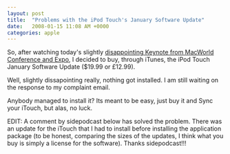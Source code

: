 ```yaml
---
layout: post
title:  "Problems with the iPod Touch's January Software Update"
date:   2008-01-15 11:08 AM +0000
categories: apple
---
```

So, after watching today's slightly <a href="http://www.macrumors.com/">disappointing Keynote from  MacWorld Conference and Expo</a>, I decided to buy, through iTunes, the iPod Touch January Software Update ($19.99 or £12.99).

Well, slightly dissapointing really, nothing got installed. I am still waiting on the response to my complaint email. 

Anybody managed to install it? Its meant to be easy, just buy it and Sync your iTouch, but alas, no luck.

EDIT: A comment by sidepodcast below has solved the problem. There was an update for the iTouch that I had to install before installing the application package (to be honest, comparing the sizes of the updates, I think what you buy is simply a license for the software). Thanks sidepodcast!!!